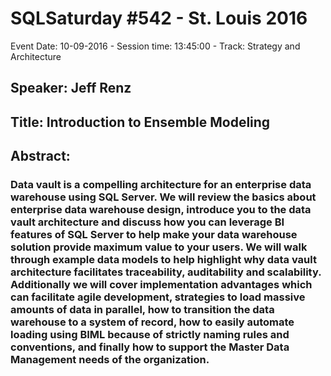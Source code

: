 # SQLSaturday #542 - St. Louis 2016
Event Date: 10-09-2016 - Session time: 13:45:00 - Track: Strategy and Architecture
## Speaker: Jeff Renz
## Title: Introduction to Ensemble Modeling
## Abstract:
### Data vault is a compelling architecture for an enterprise data warehouse using SQL Server. We will review the basics about enterprise data warehouse design, introduce you to the data vault architecture and discuss how you can leverage BI features of SQL Server to help make your data warehouse solution provide maximum value to your users. We will walk through example data models to help highlight why data vault architecture facilitates traceability, auditability and scalability. Additionally we will cover implementation advantages which can facilitate agile development, strategies to load massive amounts of data in parallel, how to transition the data warehouse to a system of record, how to easily automate loading using BIML because of strictly naming rules and conventions, and finally how to support the Master Data Management needs of the organization. 
